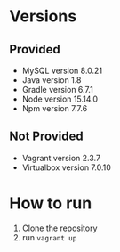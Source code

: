 # Versions
## Provided
* MySQL 		version 8.0.21
* Java 			version 1.8
* Gradle 		version 6.7.1
* Node 			version 15.14.0
* Npm 			version 7.7.6

## Not Provided
* Vagrant 		version 2.3.7
* Virtualbox 	version	7.0.10

# How to run
1. Clone the repository
2. run `vagrant up`  